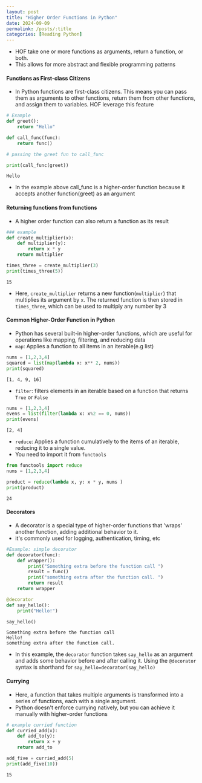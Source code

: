 ```yaml
---
layout: post
title: "Higher Order Functions in Python"
date: 2024-09-09
permalink: /posts/:title
categories: [Reading Python]
--- 
```

- HOF take one or more functions as arguments, return a function, or both.
-  This allows for more abstract and flexible programming patterns 

#### Functions as First-class Citizens 
- In Python functions are first-class citizens. This means you can pass them as arguments to other functions, return them from other functions, and assign them to variables.  HOF leverage this feature 


```python
# Example 
def greet(): 
    return "Hello"

def call_func(func): 
    return func() 

# passing the greet fun to call_func 

print(call_func(greet))
```

    Hello


- In the example above call_func is a higher-order function because it accepts another function(greet) as an argument 

#### Returning functions from functions 
   - A higher order function can also return a function as its result


```python
### example 
def create_multiplier(x): 
    def multiplier(y): 
        return x * y 
    return multiplier 

times_three = create_multiplier(3)
print(times_three(5))
```

    15


- Here, `create_multiplier` returns a new function(`multiplier`) that multiplies its argument by `x`. The returned function is then stored in `times_three`, which can be used to multiply any number by 3 

#### Common Higher-Order Function in Python 
- Python has several built-in higher-order functions, which are useful for operations like mapping, filtering, and reducing data 
- `map`: Applies a function to all items in an iterable(e.g list) 



```python
nums = [1,2,3,4]
squared = list(map(lambda x: x** 2, nums))
print(squared)
```

    [1, 4, 9, 16]


- `filter`: filters elements in an iterable based on a function that returns `True` or `False` 


```python
nums = [1,2,3,4]
evens = list(filter(lambda x: x%2 == 0, nums))
print(evens)
```

    [2, 4]


- `reduce`: Applies a function cumulatively to the items of an iterable, reducing it to a single value. 
- You need to import it from `functools` 


```python
from functools import reduce 
nums = [1,2,3,4]

product = reduce(lambda x, y: x * y, nums )
print(product)
```

    24


#### Decorators 
- A decorator is a special type of higher-order functions that 'wraps' another function, adding additional behavior to it. 
- it's commonly used for logging, authentication, timing, etc 


```python
#Example: simple decorator 
def decorator(func): 
    def wrapper(): 
        print("Something extra before the function call ")
        result = func() 
        print("something extra after the function call. ")
        return result 
    return wrapper 

@decorator
def say_hello(): 
    print("Hello!")

say_hello()

```

    Something extra before the function call 
    Hello!
    something extra after the function call. 


- In this example, the `decorator` function takes `say_hello` as an argument and adds some behavior before and after calling it. Using the `@decorator` syntax is shorthand for `say_hello=decorator(say_hello)`
  

#### Currying 
- Here, a function that takes multiple arguments is transformed into a series of functions, each with a single argument.
- Python doesn't enforce currying natively, but you can achieve it manually with higher-order functions 
 



```python
# example curried function 
def curried_add(x): 
    def add_to(y):
        return x + y 
    return add_to 

add_five = curried_add(5)
print(add_five(10))
```

    15

